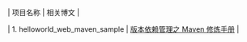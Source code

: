 | 项目名称 | 相关博文 |

| 1. helloworld_web_maven_sample |  [版本依赖管理之 Maven 修炼手册](https://yq.aliyun.com/articles/675672?spm=a2c4e.11155435.0.0.30516094r7rLoN) |





